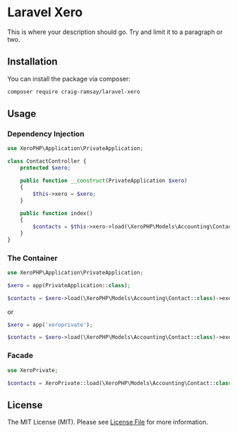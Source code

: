 # Laravel Xero

This is where your description should go. Try and limit it to a paragraph or two.

## Installation

You can install the package via composer:

``` bash
composer require craig-ramsay/laravel-xero
```

## Usage

### Dependency Injection

``` php
use XeroPHP\Application\PrivateApplication;

class ContactController {
    protected $xero;

    public function __construct(PrivateApplication $xero)
    {
        $this->xero = $xero;
    }
    
    public function index()
    {
        $contacts = $this->xero->load(\XeroPHP\Models\Accounting\Contact::class)->execute();
    }
}
```

### The Container

``` php
use XeroPHP\Application\PrivateApplication;

$xero = app(PrivateApplication::class);

$contacts = $xero->load(\XeroPHP\Models\Accounting\Contact::class)->execute();
```

or

``` php
$xero = app('xeroprivate');

$contacts = $xero->load(\XeroPHP\Models\Accounting\Contact::class)->execute();
```

### Facade

``` php
use XeroPrivate;

$contacts = XeroPrivate::load(\XeroPHP\Models\Accounting\Contact::class)->execute();
```

## License

The MIT License (MIT). Please see [License File](LICENSE.md) for more information.
